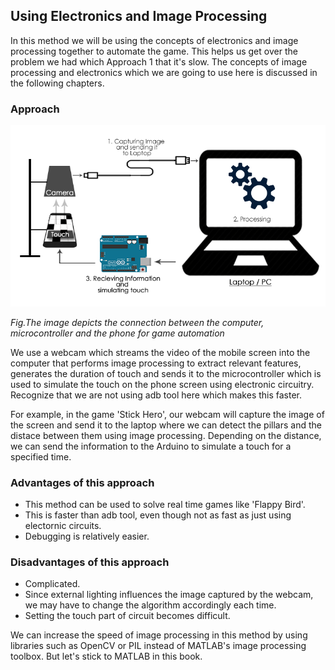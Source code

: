 ## Using Electronics and Image Processing

In this method we will be using the concepts of electronics and image processing together to automate the game. This helps us get over the problem we had which Approach 1 that it's slow. The concepts of image processing and electronics which we are going to use here is discussed in the following chapters.

### Approach

![image11](/Images/methods-3.png)

*Fig.The image depicts the connection between the computer, microcontroller and the phone for game automation*

We use a webcam which streams the video of the mobile screen into the computer that performs image processing to extract relevant features, generates the duration of touch and sends it to the microcontroller which is used to simulate the touch on the phone screen using electronic circuitry. Recognize that we are not using adb tool here which makes this faster.

For example, in the game 'Stick Hero', our webcam will capture the image of the screen and send it to the laptop where we can detect the pillars and the distace between them using image processing. Depending on the distance, we can send the information to the Arduino to simulate a touch for a specified time.


### Advantages of this approach

- This method can be used to solve real time games like 'Flappy Bird'.
- This is faster than adb tool, even though not as fast as just using electornic circuits.
- Debugging is relatively easier.

### Disadvantages of this approach

- Complicated.
- Since external lighting influences the image captured by the webcam, we may have to change the algorithm accordingly each time.
- Setting the touch part of circuit becomes difficult.

We can increase the speed of image processing in this method by using libraries such as OpenCV or PIL instead of MATLAB's image processing toolbox. But let's stick to MATLAB in this book.
